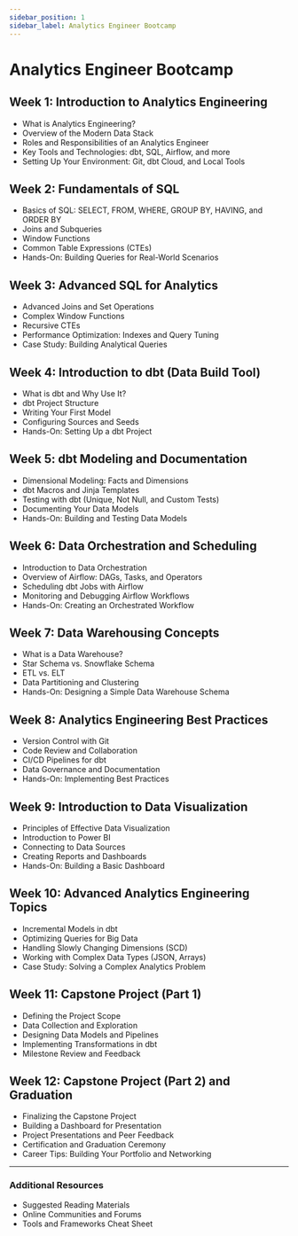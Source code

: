 ```yaml
---
sidebar_position: 1
sidebar_label: Analytics Engineer Bootcamp
---
```


# Analytics Engineer Bootcamp

## Week 1: Introduction to Analytics Engineering
- What is Analytics Engineering?
- Overview of the Modern Data Stack
- Roles and Responsibilities of an Analytics Engineer
- Key Tools and Technologies: dbt, SQL, Airflow, and more
- Setting Up Your Environment: Git, dbt Cloud, and Local Tools

## Week 2: Fundamentals of SQL
- Basics of SQL: SELECT, FROM, WHERE, GROUP BY, HAVING, and ORDER BY
- Joins and Subqueries
- Window Functions
- Common Table Expressions (CTEs)
- Hands-On: Building Queries for Real-World Scenarios

## Week 3: Advanced SQL for Analytics
- Advanced Joins and Set Operations
- Complex Window Functions
- Recursive CTEs
- Performance Optimization: Indexes and Query Tuning
- Case Study: Building Analytical Queries

## Week 4: Introduction to dbt (Data Build Tool)
- What is dbt and Why Use It?
- dbt Project Structure
- Writing Your First Model
- Configuring Sources and Seeds
- Hands-On: Setting Up a dbt Project

## Week 5: dbt Modeling and Documentation
- Dimensional Modeling: Facts and Dimensions
- dbt Macros and Jinja Templates
- Testing with dbt (Unique, Not Null, and Custom Tests)
- Documenting Your Data Models
- Hands-On: Building and Testing Data Models

## Week 6: Data Orchestration and Scheduling
- Introduction to Data Orchestration
- Overview of Airflow: DAGs, Tasks, and Operators
- Scheduling dbt Jobs with Airflow
- Monitoring and Debugging Airflow Workflows
- Hands-On: Creating an Orchestrated Workflow

## Week 7: Data Warehousing Concepts
- What is a Data Warehouse?
- Star Schema vs. Snowflake Schema
- ETL vs. ELT
- Data Partitioning and Clustering
- Hands-On: Designing a Simple Data Warehouse Schema

## Week 8: Analytics Engineering Best Practices
- Version Control with Git
- Code Review and Collaboration
- CI/CD Pipelines for dbt
- Data Governance and Documentation
- Hands-On: Implementing Best Practices

## Week 9: Introduction to Data Visualization
- Principles of Effective Data Visualization
- Introduction to Power BI
- Connecting to Data Sources
- Creating Reports and Dashboards
- Hands-On: Building a Basic Dashboard

## Week 10: Advanced Analytics Engineering Topics
- Incremental Models in dbt
- Optimizing Queries for Big Data
- Handling Slowly Changing Dimensions (SCD)
- Working with Complex Data Types (JSON, Arrays)
- Case Study: Solving a Complex Analytics Problem

## Week 11: Capstone Project (Part 1)
- Defining the Project Scope
- Data Collection and Exploration
- Designing Data Models and Pipelines
- Implementing Transformations in dbt
- Milestone Review and Feedback

## Week 12: Capstone Project (Part 2) and Graduation
- Finalizing the Capstone Project
- Building a Dashboard for Presentation
- Project Presentations and Peer Feedback
- Certification and Graduation Ceremony
- Career Tips: Building Your Portfolio and Networking

---

### Additional Resources
- Suggested Reading Materials
- Online Communities and Forums
- Tools and Frameworks Cheat Sheet